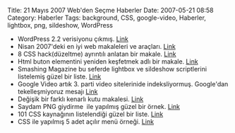 Title: 21 Mayıs 2007 Web&#039;den Seçme Haberler
Date: 2007-05-21 08:58
Category: Haberler
Tags: background, CSS, google-video, Haberler, lightbox, png, sildeshow, WordPress

-   WordPress 2.2 verisiyonu çıkmış. [Link][]
-   Nisan 2007'deki en iyi web makaleleri ve araçları. [Link][1]
-   8 CSS hack(düzeltme) ayrıntılı anlatan bir makale. [Link][2]
-   Html buton elementini yeniden keşfetmek adlı bir makale. [Link][3]
-   Smashing Magazine bu seferde lightbox ve sildeshow scriptlerini
    listelemiş güzel bir liste. [Link][4]
-   Google Video artık 3. parti video sitelerinide indeksliyormuş.
    Google'dan tekelleşmiyoruz mesajı [Link][5]
-   Değişik bir farklı kenarlı kutu makalesi. [Link][6]
-   Saydam PNG giydirme  ile yapılmış güzel bir örnek. [Link][7]
-   101 CSS kaynağının listelendiği güzel bir liste. [Link][8]
-   CSS ile yapılmış 5 adet açılır menü örneği. [Link][9]

</p>

  [Link]: http://wordpress.org/development/2007/05/wordpress-22/ "Link"
  [1]: http://www.smashingmagazine.com/2007/05/15/best-of-april-2007/
    "Link"
  [2]: http://www.solidstategroup.com/page/1592 "Link"
  [3]: http://particletree.com/features/rediscovering-the-button-element/
    "Link"
  [4]: http://www.smashingmagazine.com/2007/05/18/30-best-solutions-for-image-galleries-slideshows-lightboxes/
    "Link"
  [5]: http://googlesystem.blogspot.com/2007/05/google-video-starts-to-index-third.html
    "Link"
  [6]: http://info.netxpect.com/2007/03/css-boxes-with-outside-frame-rounded-or.html
    "Link"
  [7]: http://sonspring.com/journal/png-overlay "Link"
  [8]: http://www.jasonbartholme.com/2007/04/02/101-css-resources-to-add-to-your-toolbelt-of-awesomeness/
    "Link"
  [9]: http://www.dynamicdrive.com/dynamicindex1/droptabmenu.htm "Link"
